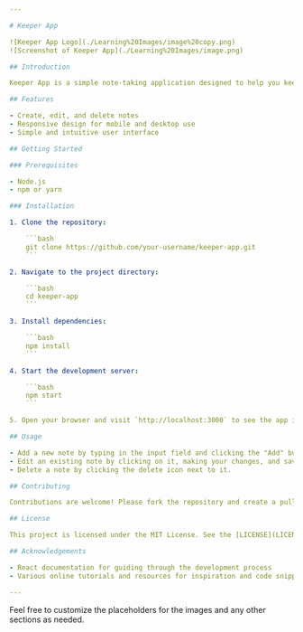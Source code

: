 ```yaml
---

# Keeper App

![Keeper App Logo](./Learning%20Images/image%20copy.png)  
![Screenshot of Keeper App](./Learning%20Images/image.png)  

## Introduction

Keeper App is a simple note-taking application designed to help you keep track of your thoughts, ideas, and tasks. This is my first project using React, and it serves as a foundational step in building more complex applications in the future.

## Features

- Create, edit, and delete notes
- Responsive design for mobile and desktop use
- Simple and intuitive user interface

## Getting Started

### Prerequisites

- Node.js
- npm or yarn

### Installation

1. Clone the repository:

    ```bash
    git clone https://github.com/your-username/keeper-app.git
    ```

2. Navigate to the project directory:

    ```bash
    cd keeper-app
    ```

3. Install dependencies:

    ```bash
    npm install
    ```

4. Start the development server:

    ```bash
    npm start
    ```

5. Open your browser and visit `http://localhost:3000` to see the app in action.

## Usage

- Add a new note by typing in the input field and clicking the "Add" button.
- Edit an existing note by clicking on it, making your changes, and saving.
- Delete a note by clicking the delete icon next to it.

## Contributing

Contributions are welcome! Please fork the repository and create a pull request with your changes.

## License

This project is licensed under the MIT License. See the [LICENSE](LICENSE) file for details.

## Acknowledgements

- React documentation for guiding through the development process
- Various online tutorials and resources for inspiration and code snippets

---
```


Feel free to customize the placeholders for the images and any other sections as needed.
